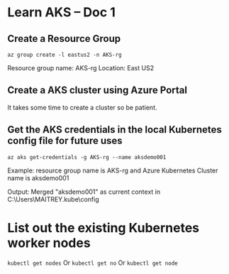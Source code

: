 # Learn AKS – Doc 1
## Create a Resource Group
<code>az group create -l eastus2 -n AKS-rg</code>

Resource group name: AKS-rg
Location: East US2

## Create a AKS cluster using Azure Portal
It takes some time to create a cluster so be patient.
 

## Get the AKS credentials in the local Kubernetes config file for future uses
<code>az aks get-credentials -g AKS-rg --name aksdemo001</code>

Example: resource group name is AKS-rg and Azure Kubernetes Cluster name is aksdemo001

Output:
Merged "aksdemo001" as current context in C:\Users\MAITREY\.kube\config

# List out the existing Kubernetes worker nodes

<code>kubectl get nodes</code>
Or 
<code>kubectl get no</code>
Or
<code>kubectl get node</code>
 


